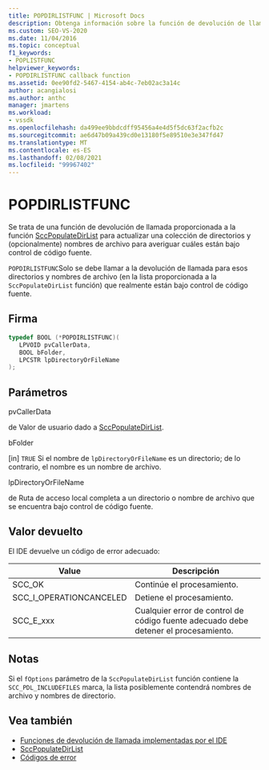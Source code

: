 ```yaml
---
title: POPDIRLISTFUNC | Microsoft Docs
description: Obtenga información sobre la función de devolución de llamada POPDIRLISTFUNC, que se pasa a los directorios de actualización para averiguar cuáles están bajo control de código fuente.
ms.custom: SEO-VS-2020
ms.date: 11/04/2016
ms.topic: conceptual
f1_keywords:
- POPLISTFUNC
helpviewer_keywords:
- POPDIRLISTFUNC callback function
ms.assetid: 0ee90fd2-5467-4154-ab4c-7eb02ac3a14c
author: acangialosi
ms.author: anthc
manager: jmartens
ms.workload:
- vssdk
ms.openlocfilehash: da499ee9bbdcdff95456a4e4d5f5dc63f2acfb2c
ms.sourcegitcommit: ae6d47b09a439cd0e13180f5e89510e3e347fd47
ms.translationtype: MT
ms.contentlocale: es-ES
ms.lasthandoff: 02/08/2021
ms.locfileid: "99967402"
---
```

# <a name="popdirlistfunc"></a>POPDIRLISTFUNC
Se trata de una función de devolución de llamada proporcionada a la función [SccPopulateDirList](../extensibility/sccpopulatedirlist-function.md) para actualizar una colección de directorios y (opcionalmente) nombres de archivo para averiguar cuáles están bajo control de código fuente.

 `POPDIRLISTFUNC`Solo se debe llamar a la devolución de llamada para esos directorios y nombres de archivo (en la lista proporcionada a la `SccPopulateDirList` función) que realmente están bajo control de código fuente.

## <a name="signature"></a>Firma

```cpp
typedef BOOL (*POPDIRLISTFUNC)(
   LPVOID pvCallerData,
   BOOL bFolder,
   LPCSTR lpDirectoryOrFileName
);
```

## <a name="parameters"></a>Parámetros
 pvCallerData

de Valor de usuario dado a [SccPopulateDirList](../extensibility/sccpopulatedirlist-function.md).

 bFolder

[in] `TRUE` Si el nombre de `lpDirectoryOrFileName` es un directorio; de lo contrario, el nombre es un nombre de archivo.

 lpDirectoryOrFileName

de Ruta de acceso local completa a un directorio o nombre de archivo que se encuentra bajo control de código fuente.

## <a name="return-value"></a>Valor devuelto
 El IDE devuelve un código de error adecuado:

|Value|Descripción|
|-----------|-----------------|
|SCC_OK|Continúe el procesamiento.|
|SCC_I_OPERATIONCANCELED|Detiene el procesamiento.|
|SCC_E_xxx|Cualquier error de control de código fuente adecuado debe detener el procesamiento.|

## <a name="remarks"></a>Notas
 Si el `fOptions` parámetro de la `SccPopulateDirList` función contiene la `SCC_PDL_INCLUDEFILES` marca, la lista posiblemente contendrá nombres de archivo y nombres de directorio.

## <a name="see-also"></a>Vea también
- [Funciones de devolución de llamada implementadas por el IDE](../extensibility/callback-functions-implemented-by-the-ide.md)
- [SccPopulateDirList](../extensibility/sccpopulatedirlist-function.md)
- [Códigos de error](../extensibility/error-codes.md)
